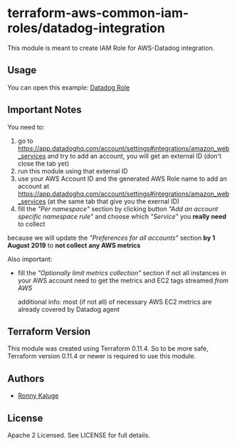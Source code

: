 terraform-aws-common-iam-roles/datadog-integration
==================================================

This module is meant to create IAM Role for AWS-Datadog integration.

Usage
-----

You can open this example:
[Datadog Role](https://github.com/traveloka/terraform-aws-common-iam-roles/tree/master/examples/datadog-integration)


Important Notes
---------------

You need to:
1. go to https://app.datadoghq.com/account/settings#integrations/amazon_web_services and try to add an account, you will get an external ID (don't close the tab yet)
2. run this module using that external ID
3. use your AWS Account ID and the generated AWS Role name to add an account at https://app.datadoghq.com/account/settings#integrations/amazon_web_services (at the same tab that give you the exernal ID)
4. fill the *"Per namespace"* section by clicking button *"Add an account specific namespace rule"* and choose which *"Service"* you **really need** to collect

  because we will update the *"Preferences for all accounts"* section **by 1 August 2019** to **not collect any AWS metrics**

Also important:
* fill the *"Optionally limit metrics collection"* section if not all instances in your AWS account need to get the metrics and EC2 tags streamed *from AWS*

  additional info: most (if not all) of necessary AWS EC2 metrics are already covered by Datadog agent


Terraform Version
-----------------

This module was created using Terraform 0.11.4.
So to be more safe, Terraform version 0.11.4 or newer is required to use this module.


Authors
-------

* [Ronny Kaluge](https://github.com/ronny-kaluge)

License
-------

Apache 2 Licensed. See LICENSE for full details.
